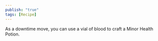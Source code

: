 ```yaml
---
publish: "true"
tags: [Recipe]
---
```

As a downtime move, you can use a vial of blood to craft a Minor Health Potion.
